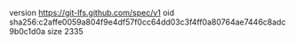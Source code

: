 version https://git-lfs.github.com/spec/v1
oid sha256:c2affe0059a804f9e4df57f0cc64dd03c3f4ff0a80764ae7446c8adc9b0c1d0a
size 2335
